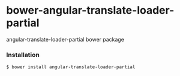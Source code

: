 # bower-angular-translate-loader-partial

angular-translate-loader-partial bower package

### Installation

````
$ bower install angular-translate-loader-partial
````
